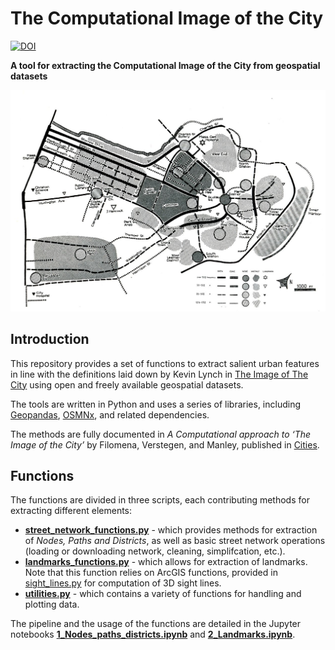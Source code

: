 # The Computational Image of the City 
[![DOI](https://zenodo.org/badge/130851801.svg)](https://zenodo.org/badge/latestdoi/130851801)

**A tool for extracting the Computational Image of the City from geospatial datasets**


<img src="image_of_the_city_boston.jpg" alt="Image of the City (© The MIT Press)" />

## Introduction

This repository provides a set of functions to extract salient urban features in line with the definitions laid down by Kevin Lynch in [The Image of The City](https://mitpress.mit.edu/books/image-city) using open and freely available geospatial datasets.

The tools are written in Python and uses a series of libraries, including [Geopandas](http://geopandas.org), [OSMNx](https://osmnx.readthedocs.io/en/stable/), and related dependencies.

The methods are fully documented in *A Computational approach to ‘The Image of the City’* by Filomena, Verstegen, and Manley, published in [Cities](https://doi.org/10.1016/j.cities.2019.01.006).

## Functions

The functions are divided in three scripts, each contributing methods for extracting different elements:

* **[street_network_functions.py](street_network_functions.py)** - which provides methods for extraction of *Nodes, Paths and Districts*, as well as basic street network operations (loading or downloading network, cleaning, simplifcation, etc.).  
* **[landmarks_functions.py](landmarks_functions.py)** - which allows for extraction of landmarks. Note that this function relies on ArcGIS functions, provided in [sight_lines.py](sight_lines.py) for computation of 3D sight lines.
* **[utilities.py](utilities.py)** - which contains a variety of functions for handling and plotting data.

The pipeline and the usage of the functions are detailed in the Jupyter notebooks **[1_Nodes_paths_districts.ipynb](1_Nodes_paths_districts.ipynb)** and **[2_Landmarks.ipynb](2_Landmarks.ipynb)**.

